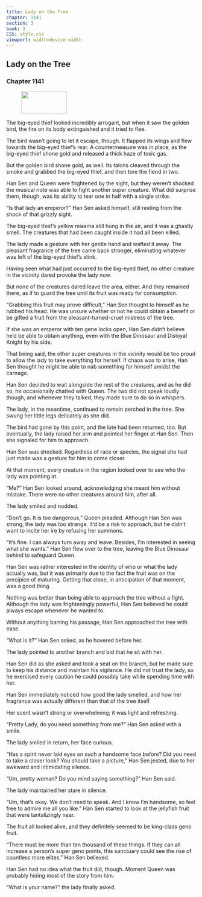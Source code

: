 ```yaml
---
title: Lady on the Tree
chapter: 1141
section: 3
book: 3
CSS: style.css
viewport: width=device-width
---
```


## Lady on the Tree

### Chapter 1141

<figure>
	<img src="../Images/gem.gif" alt="" id="gem" width="120" height="60" />
</figure>

The big-eyed thief looked incredibly arrogant, but when it saw the golden bird, the fire on its body extinguished and it tried to flee.

The bird wasn’t going to let it escape, though. It flapped its wings and flew towards the big-eyed thief’s rear. A countermeasure was in place, as the big-eyed thief shone gold and released a thick haze of toxic gas.

But the golden bird shone gold, as well. Its talons cleaved through the smoke and grabbed the big-eyed thief, and then tore the fiend in two.

Han Sen and Queen were frightened by the sight, but they weren’t shocked the musical note was able to fight another super creature. What did surprise them, though, was its ability to tear one in half with a single strike.

“Is that lady an emperor?” Han Sen asked himself, still reeling from the shock of that grizzly sight.

The big-eyed thief’s yellow miasma still hung in the air, and it was a ghastly smell. The creatures that had been caught inside it had all been killed.

The lady made a gesture with her gentle hand and wafted it away. The pleasant fragrance of the tree came back stronger, eliminating whatever was left of the big-eyed thief’s stink.

Having seen what had just occurred to the big-eyed thief, no other creature in the vicinity dared provoke the lady now.

But none of the creatures dared leave the area, either. And they remained there, as if to guard the tree until its fruit was ready for consumption.

“Grabbing this fruit may prove difficult,” Han Sen thought to himself as he rubbed his head. He was unsure whether or not he could obtain a benefit or be gifted a fruit from the pleasant-turned-cruel mistress of the tree.

If she was an emperor with ten gene locks open, Han Sen didn’t believe he’d be able to obtain anything, even with the Blue Dinosaur and Disloyal Knight by his side.

That being said, the other super creatures in the vicinity would be too proud to allow the lady to take everything for herself. If chaos was to arise, Han Sen thought he might be able to nab something for himself amidst the carnage.

Han Sen decided to wait alongside the rest of the creatures, and as he did so, he occasionally chatted with Queen. The two did not speak loudly though, and whenever they talked, they made sure to do so in whispers.

The lady, in the meantime, continued to remain perched in the tree. She swung her little legs delicately as she did.

The bird had gone by this point, and the lute had been returned, too. But eventually, the lady raised her arm and pointed her finger at Han Sen. Then she signaled for him to approach.

Han Sen was shocked. Regardless of race or species, the signal she had just made was a gesture for him to come closer.

At that moment, every creature in the region looked over to see who the lady was pointing at.

“Me?” Han Sen looked around, acknowledging she meant him without mistake. There were no other creatures around him, after all.

The lady smiled and nodded.

“Don’t go. It is too dangerous,” Queen pleaded. Although Han Sen was strong, the lady was too strange. It’d be a risk to approach, but he didn’t want to incite her ire by refusing her summons.

“It’s fine. I can always turn away and leave. Besides, I’m interested in seeing what she wants.” Han Sen flew over to the tree, leaving the Blue Dinosaur behind to safeguard Queen.

Han Sen was rather interested in the identity of who or what the lady actually was, but it was primarily due to the fact the fruit was on the precipice of maturing. Getting that close, in anticipation of that moment, was a good thing.

Nothing was better than being able to approach the tree without a fight. Although the lady was frighteningly powerful, Han Sen believed he could always escape whenever he wanted to.

Without anything barring his passage, Han Sen approached the tree with ease.

“What is it?” Han Sen asked, as he hovered before her.

The lady pointed to another branch and bid that he sit with her.

Han Sen did as she asked and took a seat on the branch, but he made sure to keep his distance and maintain his vigilance. He did not trust the lady, so he exercised every caution he could possibly take while spending time with her.

Han Sen immediately noticed how good the lady smelled, and how her fragrance was actually different than that of the tree itself

Her scent wasn’t strong or overwhelming; it was light and refreshing.

“Pretty Lady, do you need something from me?” Han Sen asked with a smile.

The lady smiled in return, her face curious.

“Has a spirit never laid eyes on such a handsome face before? Did you need to take a closer look? You should take a picture,” Han Sen jested, due to her awkward and intimidating silence.

“Um, pretty woman? Do you mind saying something?” Han Sen said.

The lady maintained her stare in silence.

“Um, that’s okay. We don’t need to speak. And I know I’m handsome, so feel free to admire me all you like.” Han Sen started to look at the jellyfish fruit that were tantalizingly near.

The fruit all looked alive, and they definitely seemed to be king-class geno fruit.

“There must be more than ten thousand of these things. If they can all increase a person’s super geno points, this sanctuary could see the rise of countless more elites,” Han Sen believed.

Han Sen had no idea what the fruit did, though. Moment Queen was probably hiding most of the story from him.

“What is your name?” the lady finally asked.
